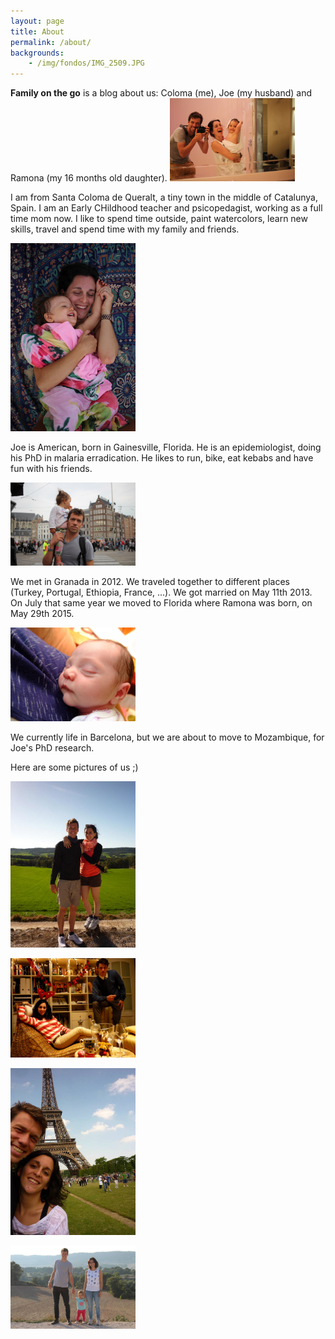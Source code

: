 ```yaml
---
layout: page
title: About
permalink: /about/
backgrounds:
    - /img/fondos/IMG_2509.JPG
---
```


**Family on the go** is a blog about us: Coloma (me), Joe (my husband) and Ramona (my 16 months old daughter).
<a href="/img/ourstory/IMG_4933.JPG"> <img border="0" alt="Caption goes here" src = "/img/ourstory/IMG_4933.JPG" width = "200"></a>


I am from Santa Coloma de Queralt, a tiny town in the middle of Catalunya, Spain. I am an Early CHildhood teacher and psicopedagist, working as a full time mom now. I like to spend time outside, paint watercolors, learn new skills, travel and spend time with my family and friends.

<a href="/img/ourstory/IMG_5457.JPG"> <img border="0" alt="Caption goes here" src = "/img/ourstory/IMG_5457.JPG" width = "200"></a>

Joe is American, born in Gainesville, Florida. He is an epidemiologist, doing his PhD in malaria erradication. He likes to run, bike, eat kebabs and have fun with his friends.

<a href="/img/ourstory/IMG_5994.JPG"> <img border="0" alt="Caption goes here" src = "/img/ourstory/IMG_5994.JPG" width = "200"></a>

We met in Granada in 2012. We traveled together to different places (Turkey, Portugal, Ethiopia, France, ...). We got married on May 11th 2013. On July that same year we moved to Florida where Ramona was born, on May 29th 2015.

<a href="/img/ourstory/DSCF7311.JPG"> <img border="0" alt="Caption goes here" src = "/img/ourstory/DSCF7311.JPG" width = "200"></a>

We currently life in Barcelona, but we are about to move to Mozambique, for Joe's PhD research.

Here are some pictures of us ;)

<a href="/img/ourstory/551559_638377764128_894910500_n.jpg"> <img border="0" alt="Caption goes here" src = "/img/ourstory/551559_638377764128_894910500_n.jpg" width = "200"></a>

<a href="/img/ourstory/7Special.JPG"> <img border="0" alt="Caption goes here" src = "/img/ourstory/7Special.JPG" width = "200"></a>

<a href="/img/ourstory/1000194_10151807779086004_2010701594_n.jpg"> <img border="0" alt="Caption goes here" src = "/img/ourstory/1000194_10151807779086004_2010701594_n.jpg" width = "200"></a>

<a href="/img/ourstory/IMG_6263.JPG"> <img border="0" alt="Caption goes here" src = "/img/ourstory/IMG_6263.JPG" width = "200"></a>

